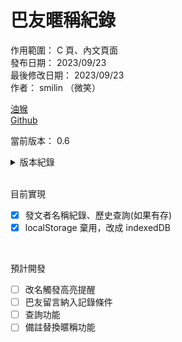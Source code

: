 # 巴友暱稱紀錄

作用範圍： C 頁、內文頁面  
發布日期： 2023/09/23  
最後修改日期： 2023/09/23  
作者： smilin （微笑）

[油猴](https://greasyfork.org/zh-TW/scripts/475916-%E5%B7%B4%E5%8F%8B%E6%9A%B1%E7%A8%B1%E7%B4%80%E9%8C%84)  
[Github](https://github.com/Mr-Smilin/bahamut-name-record)

當前版本： 0.6

<details> <summary>版本紀錄</summary>  
  <br>  
  
- 0.1： 初版上傳  
- 0.2： 調整代碼，jquery 全面替換成純 javascript，html結構生成代碼調整  
- 0.3： 調整 localStorage 存放規則  
- 0.4： 嘗試改用 localforage 存放資料
- 0.5： 嘗試改用 indexedDB 存放資料
- 0.6： 取消序列化存放
  
</details>
  
<br>

目前實現

- [x] 發文者名稱紀錄、歷史查詢(如果有存)
- [x] localStorage 棄用，改成 indexedDB

<br>

預計開發

- [ ] 改名觸發高亮提醒
- [ ] 巴友留言納入記錄條件
- [ ] 查詢功能
- [ ] 備註替換暱稱功能
